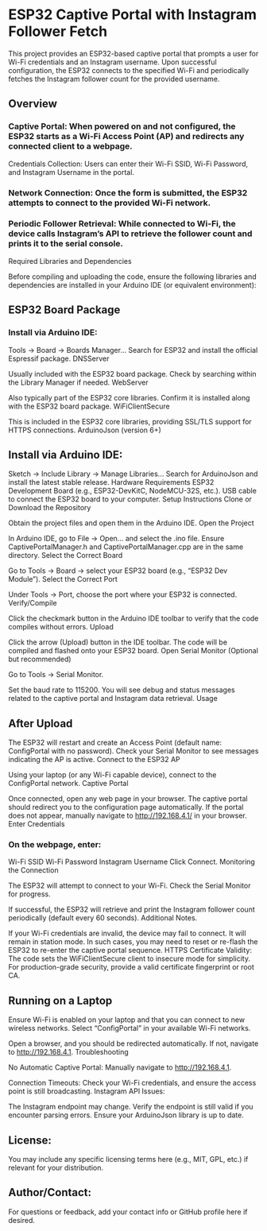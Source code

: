 # ESP32 Captive Portal with Instagram Follower Fetch

This project provides an ESP32-based captive portal that prompts a user for Wi-Fi credentials and an Instagram username. Upon successful configuration, the ESP32 connects to the specified Wi-Fi and periodically fetches the Instagram follower count for the provided username.

## Overview

### Captive Portal: When powered on and not configured, the ESP32 starts as a Wi-Fi Access Point (AP) and redirects any connected client to a webpage.
Credentials Collection: Users can enter their Wi-Fi SSID, Wi-Fi Password, and Instagram Username in the portal.

### Network Connection: Once the form is submitted, the ESP32 attempts to connect to the provided Wi-Fi network.

### Periodic Follower Retrieval: While connected to Wi-Fi, the device calls Instagram’s API to retrieve the follower count and prints it to the serial console.
Required Libraries and Dependencies

Before compiling and uploading the code, ensure the following libraries and dependencies are installed in your Arduino IDE (or equivalent environment):

## ESP32 Board Package

### Install via Arduino IDE:

Tools → Board → Boards Manager...
Search for ESP32 and install the official Espressif package.
DNSServer

Usually included with the ESP32 board package. Check by searching within the Library Manager if needed.
WebServer

Also typically part of the ESP32 core libraries. Confirm it is installed along with the ESP32 board package.
WiFiClientSecure

This is included in the ESP32 core libraries, providing SSL/TLS support for HTTPS connections.
ArduinoJson (version 6+)

## Install via Arduino IDE:

Sketch → Include Library → Manage Libraries...
Search for ArduinoJson and install the latest stable release.
Hardware Requirements
ESP32 Development Board (e.g., ESP32-DevKitC, NodeMCU-32S, etc.).
USB cable to connect the ESP32 board to your computer.
Setup Instructions
Clone or Download the Repository

Obtain the project files and open them in the Arduino IDE.
Open the Project

In Arduino IDE, go to File → Open... and select the .ino file. Ensure CaptivePortalManager.h and CaptivePortalManager.cpp are in the same directory.
Select the Correct Board

Go to Tools → Board → select your ESP32 board (e.g., “ESP32 Dev Module”).
Select the Correct Port

Under Tools → Port, choose the port where your ESP32 is connected.
Verify/Compile

Click the checkmark button in the Arduino IDE toolbar to verify that the code compiles without errors.
Upload

Click the arrow (Upload) button in the IDE toolbar. The code will be compiled and flashed onto your ESP32 board.
Open Serial Monitor (Optional but recommended)

Go to Tools → Serial Monitor.

Set the baud rate to 115200.
You will see debug and status messages related to the captive portal and Instagram data retrieval.
Usage

## After Upload

The ESP32 will restart and create an Access Point (default name: ConfigPortal with no password).
Check your Serial Monitor to see messages indicating the AP is active.
Connect to the ESP32 AP

Using your laptop (or any Wi-Fi capable device), connect to the ConfigPortal network.
Captive Portal

Once connected, open any web page in your browser. The captive portal should redirect you to the configuration page automatically.
If the portal does not appear, manually navigate to http://192.168.4.1/ in your browser.
Enter Credentials

### On the webpage, enter:

Wi-Fi SSID
Wi-Fi Password
Instagram Username
Click Connect.
Monitoring the Connection

The ESP32 will attempt to connect to your Wi-Fi. Check the Serial Monitor for progress.

If successful, the ESP32 will retrieve and print the Instagram follower count periodically (default every 60 seconds).
Additional Notes.

If your Wi-Fi credentials are invalid, the device may fail to connect. It will remain in station mode. In such cases, you may need to reset or re-flash the ESP32 to re-enter the captive portal sequence.
HTTPS Certificate Validity: The code sets the WiFiClientSecure client to insecure mode for simplicity. For production-grade security, provide a valid certificate fingerprint or root CA.

## Running on a Laptop

Ensure Wi-Fi is enabled on your laptop and that you can connect to new wireless networks.
Select “ConfigPortal” in your available Wi-Fi networks.

Open a browser, and you should be redirected automatically. If not, navigate to http://192.168.4.1.
Troubleshooting

No Automatic Captive Portal: Manually navigate to http://192.168.4.1.

Connection Timeouts: Check your Wi-Fi credentials, and ensure the access point is still broadcasting.
Instagram API Issues:

The Instagram endpoint may change. Verify the endpoint is still valid if you encounter parsing errors.
Ensure your ArduinoJson library is up to date.

## License:
You may include any specific licensing terms here (e.g., MIT, GPL, etc.) if relevant for your distribution.

## Author/Contact:

For questions or feedback, add your contact info or GitHub profile here if desired.
